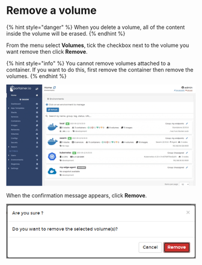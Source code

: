 # Remove a volume

{% hint style="danger" %}
When you delete a volume, all of the content inside the volume will be erased.
{% endhint %}

From the menu select **Volumes**, tick the checkbox next to the volume you want remove then click **Remove**.

{% hint style="info" %}
You cannot remove volumes attached to a container. If you want to do this, first remove the container then remove the volumes.
{% endhint %}

![](../../../.gitbook/assets/2.9-volumes-remove-1.gif)

When the confirmation message appears, click **Remove**.

![](../../../.gitbook/assets/volumes-remove-2.png)



